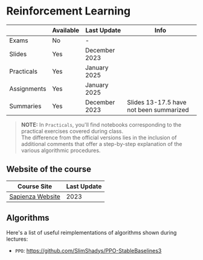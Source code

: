 # Reinforcement Learning
|   | Available | Last Update | Info |
| ------------- | ------------- | ------------ | ------------ |
| Exams | No | - | |
| Slides | Yes | December 2023 | |
| Practicals | Yes | January 2025 | |
| Assignments  | Yes | January 2025 | |
| Summaries | Yes | December 2023 | Slides 13-17.5 have not been summarized |

> **NOTE:** In `Practicals`, you'll find notebooks corresponding to the practical exercises covered during class.<br>
> The difference from the official versions lies in the inclusion of additional comments that offer a step-by-step explanation of the various algorithmic procedures.

## Website of the course
|  Course Site | Last Update |
| ------------- | ------------- | 
| [Sapienza Website](https://corsidilaurea.uniroma1.it/it/users/robertocapobiancouniroma1it) | 2023 |

## Algorithms
Here's a list of useful reimplementations of algorithms shown during lectures:
- `PPO`: https://github.com/SlimShadys/PPO-StableBaselines3
